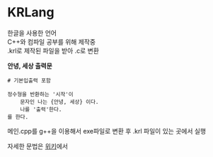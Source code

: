 # KRLang

한글을 사용한 언어 <br>
C++와 컴파일 공부를 위해 제작중 <br>
.krl로 제작된 파일을 받아 .c로 변환

**안녕, 세상 출력문**
```
# 기본입출력 포함

정수형을 반환하는 '시작'이
    문자인 나는 {안녕, 세상} 이다.
    나를 '출력'한다.
를 한다.
```

메인.cpp를 g++을 이용해서 exe파일로 변환 후 .krl 파일이 있는 곳에서 실행 

자세한 문법은 [위키](https://github.com/kkwonwon/KRLang/wiki)에서